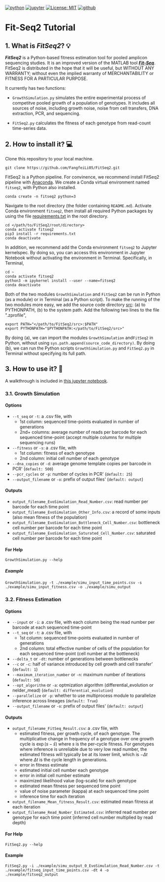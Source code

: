 [![python](https://img.shields.io/badge/Python-3.12-3776AB.svg?style=flat&logo=python&logoColor=white)](https://www.python.org)
[![jupyter](https://img.shields.io/badge/Jupyter-Notebook-F37626.svg?style=flat&logo=Jupyter)](https://jupyterlab.readthedocs.io/en/stable)
[![License: MIT](https://img.shields.io/badge/License-MIT-blue.svg)](https://opensource.org/licenses/MIT)
[![github](https://img.shields.io/badge/GitHub-FangfeiLi05-181717.svg?style=flat&logo=github)](https://github.com/FangfeiLi05)


# Fit-Seq2 Tutorial

## 1. What is **_FitSeq2_**? :bulb:

**_FitSeq2_** is a Python-based fitness estimation tool for pooled amplicon sequencing studies. It is an improved version of the MATLAB tool [**_Fit-Seq_**](https://github.com/sashaflevy/Fit-Seq). FitSeq2 is distributed in the hope that it will be useful, but WITHOUT ANY WARRANTY; without even the implied warranty of MERCHANTABILITY or FITNESS FOR A PARTICULAR PURPOSE. 

It currently has two functions:
   - `GrowthSimulation.py` simulates the entire experimental process of competitve pooled growth of a population of genotypes. It includes all sources of noise, including growth noise, noise from cell transfers, DNA extraction, PCR, and sequencing.

   - `FitSeq2.py` calculates the fitness of each genotype from read-count time-series data.


## 2. How to install it? :computer:

Clone this repository to your local machine.

```console
git clone https://github.com/FangfeiLi05/FitSeq2.git
```

FitSeq2 is a Python pipeline. For convinence, we recommend install FitSeq2 pipeline with [Anaconda](https://www.anaconda.com). We create a Conda virtual environment named `fitseq2`, with Python also installed.

```console
conda create -n fitseq2 python=3
```

Navigate to the root directory (the folder containing `README.md`). Activate Conda environment `fitseq2`, then install all required Python packages by using the file [requirements.txt](./requirements.txt) in the root directory. 

```console
cd </path/to/FitSeq2/root/directory>
conda activate fitseq2
pip3 install -r requirements.txt
conda deactivate
```

In addition, we recommend add the Conda environment `fitseq2` to Jupyter kernelspec. By doing so, you can access this environment in Jupyter Notebook without activating the environment in Terminal. Specifically, in Terminal,
     
```console
cd ~
conda activate fitseq2
python3 -m ipykernel install --user --name=fitseq2
conda deactivate
```

Both of the two modules `GrowthSimulation` and `FitSeq2` can be run in Python (as a module) or in Terminal (as a Python script). To make the running of the two modules more easy, we add the source code directory [src](./src): (a) to PYTHONPATH, (b) to the system path. 
Add the following two lines to the file ".zprofile",
```console
export PATH="</path/to/FitSeq2/src>:$PATH"
export PYTHONPATH="$PYTHONPATH:</path/to/FitSeq2/src>"
```

By doing (a), we can import the modules `GrowthSimulation` and`FitSeq2` in Python, without using `sys.path.append(source_code_directory)`. By doing (b), we can run the Python scripts `GrowthSimulation.py` and `FitSeq2.py` in Terminal without specifying its full path. 



## 3. How to use it? :walking:


A walkthrough is included in [this jupyter notebook](https://github.com/FangfeiLi05/FitSeq2/blob/master/Gothrough.ipynb).


### 3.1. Growth Simulation

#### Options

- `--t_seq` or `-t`: a .csv file, with
  + 1st column: sequenced time-points evaluated in number of generations
  + 2nd+ columns: average number of reads per barcode for each sequenced time-point (accept multiple columns for multiple sequencing runs)
- `--fitness` or `-s`: a .csv file, with
  + 1st column: fitness of each genotype
  + 2nd column: initial cell number of each genotype
- `--dna_copies` or `-d`: average genome template copies per barcode in PCR' (`default: 500`)
- `--pcr_cycles` or `-p`: number of cycles in PCR' (`default: 25`)
- `--output_filename` or `-o`: prefix of output files' (`default: output`)

#### Outputs
- `output_filename_EvoSimulation_Read_Number.csv`: read number per barcode for each time point
- `output_filename_EvoSimulation_Other_Info.csv`: a record of some inputs (also mean fitness of the population)
- `output_filename_EvoSimulation_Bottleneck_Cell_Number.csv`: bottleneck cell number per barcode for each time point
- `output_filename_EvoSimulation_Saturated_Cell_Number.csv`: saturated cell number per barcode for each time point

#### For Help
```
GrowthSimulation.py --help
```

##### Example
```
GrowthSimulation.py -t ./example/simu_input_time_points.csv -s ./example/simu_input_fitness.csv -o ./example/simu_output
```    


### 3.2. Fitness Estimation

#### Options
- `--input` or `-i`: a .csv file, with each column being the read number per barcode at each sequenced time-point
- `--t_seq` or `-t`: a .csv file, with
  + 1st column: sequenced time-points evaluated in number of generations
  + 2nd column: total effective number of cells of the population for each sequenced time-point (cell number at the bottleneck)
- `--delta_t` or `-dt`: number of generations between bottlenecks
- `--c` or `-c`: half of variance introduced by cell growth and cell transfer' (`default: 1`)
- `--maximum_iteration_number` or `-n`: maximum number of iterations (`default: 50`)
- `--opt_algorithm` or `-a`: optmization algorithm (differential_evolution or nelder_mead) (`default: differential_evolution`)
- `--parallelize` or `-p`: whether to use multiprocess module to parallelize inference across lineages (`default: True`)
- `--output_filename` or `-o`: prefix of output files' (`default: output`)


#### Outputs
- `output_filename_FitSeq_Result.csv`: a .csv file, with
  + estimated fitness, per growth cycle, of each genotype. The multiplicative change in frequency of a genotype over one growth cycle is $`\exp(s-\bar{s})`$ where $`s`$ is the per-cycle fitness. For genotypes where inference is unreliable due to very low read number, the estimated fitness will typically be at its lower limit, which is $`-\Delta t`$ where $`\Delta t`$ is the cycle length in generations.
  + error in fitness estimate
  + estimated initial cell number each genotype
  + error in initial cell number estimate
  + maximized likelihood value (log-scale) for each genotype
  + estimated mean fitness per sequenced time point
  + value of noise parameter (kappa) at each sequenced time point
  + inference time for each iteration
- `output_filename_Mean_fitness_Result.csv`: estimated mean fitness at each iteration
- `output_filename_Read_Number_Estimated.csv`: inferred read number per genotype for each time point (inferred cell number multiplied by read depth)

#### For Help
```
FitSeq2.py --help
```  

#### Example
```
FitSeq2.py -i ./example/simu_output_0_EvoSimulation_Read_Number.csv -t ./example/fitseq_input_time_points.csv -dt 4 -o ./example/fitseq2_output
```